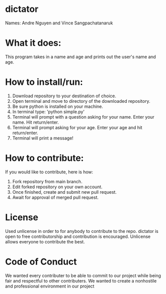 # dictator
Names: Andre Nguyen and Vince Sangpachatanaruk

# What it does:
This program takes in a name and age and prints out the user's name and age.


# How to install/run:
1. Download repository to your destination of choice.
2. Open terminal and move to directory of the downloaded repository.
3. Be sure python is installed on your machine.
4. In terminal type: 'python simple.py'
5. Terminal will prompt with a question asking for your name. Enter your name. Hit return/enter.
6. Terminal will prompt asking for your age. Enter your age and hit return/enter.
7. Terminal will print a message!

# How to contribute:
If you would like to contribute, here is how:
1. Fork repository from main branch.
2. Edit forked repository on your own account.
3. Once finished, create and submit new pull request.
4. Await for approval of merged pull request.

# License
Used unlicense in order to for anybody to contribute to the repo. dictator is open to free contributorship and contribution is encouraged. Unlicense allows everyone to contribute the best.

# Code of Conduct
We wanted every contributer to be able to commit to our project while being fair and respectful to other contributers. We wanted to create a nonhostile and professional environment in our project
